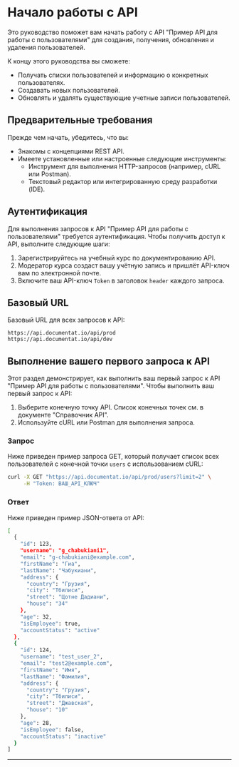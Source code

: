 # Начало работы с API

Это руководство поможет вам начать работу с API "Пример API для работы с пользователями" для создания, получения, обновления и удаления пользователей.

К концу этого руководства вы сможете:

* Получать списки пользователей и информацию о конкретных пользователях.
* Создавать новых пользователей.
* Обновлять и удалять существующие учетные записи пользователей.

## Предварительные требования

Прежде чем начать, убедитесь, что вы:

* Знакомы с концепциями REST API.
* Имеете установленные или настроенные следующие инструменты:
  * Инструмент для выполнения HTTP-запросов (например, cURL или Postman).
  * Текстовый редактор или интегрированную среду разработки (IDE).

## Аутентификация

Для выполнения запросов к API "Пример API для работы с пользователями" требуется аутентификация. Чтобы получить доступ к API, выполните следующие шаги:

1.  Зарегистрируйтесь на учебный курс по документированию API.
2.  Модератор курса создаст вашу учётную запись и пришлёт API-ключ вам по электронной почте.
3.  Включите ваш API-ключ `Token` в заголовок `header` каждого запроса.

## Базовый URL

Базовый URL для всех запросов к API:

```text
https://api.documentat.io/api/prod
https://api.documentat.io/api/dev
```

## Выполнение вашего первого запроса к API

Этот раздел демонстрирует, как выполнить ваш первый запрос к API "Пример API для работы с пользователями".
Чтобы выполнить ваш первый запрос к API:

1.  Выберите конечную точку API. Список конечных точек см. в документе "Справочник API".
2.  Используйте cURL или Postman для выполнения запроса.

### Запрос

Ниже приведен пример запроса GET, который получает список всех пользователей с конечной точки `users` с использованием cURL:

```bash
curl -X GET "https://api.documentat.io/api/prod/users?limit=2" \
     -H "Token: ВАШ_API_КЛЮЧ"
```

### Ответ

Ниже приведен пример JSON-ответа от API:

```bash
[
  {
    "id": 123,
    "username": "g_chabukiani1",
    "email": "g-chabukiani@example.com",
    "firstName": "Гиа",
    "lastName": "Чабукиани",
    "address": {
      "country": "Грузия",
      "city": "Тбилиси",
      "street": "Цотне Дадиани",
      "house": "34"
    },
    "age": 32,
    "isEmployee": true,
    "accountStatus": "active"
  },
  {
    "id": 124,
    "username": "test_user_2",
    "email": "test2@example.com",
    "firstName": "Имя",
    "lastName": "Фамилия",
    "address": {
      "country": "Грузия",
      "city": "Тбилиси",
      "street": "Джавская",
      "house": "10"
    },
    "age": 28,
    "isEmployee": false,
    "accountStatus": "inactive"
  }
]
```

-----